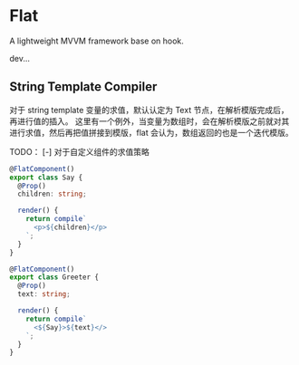 # Flat

A lightweight MVVM framework base on hook.

dev...

## String Template Compiler

对于 string template 变量的求值，默认认定为 Text 节点，在解析模版完成后，再进行值的插入。
这里有一个例外，当变量为数组时，会在解析模版之前就对其进行求值，然后再把值拼接到模版，flat 会认为，数组返回的也是一个迭代模版。

TODO：
[-] 对于自定义组件的求值策略

```typescript
@FlatComponent()
export class Say {
  @Prop()
  children: string;

  render() {
    return compile`
      <p>${children}</p>
    `;
  }
}

@FlatComponent()
export class Greeter {
  @Prop()
  text: string;

  render() {
    return compile`
      <${Say}>${text}</>
    `;
  }
}
```
